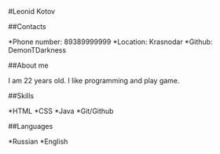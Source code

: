 #Leonid Kotov

##Contacts

*Phone number: 89389999999
*Location: Krasnodar
*Github: DemonTDarkness

##About me

I am 22 years old. I like programming and play game.

##Skills

*HTML
*CSS
*Java
*Git/Github

##Languages

*Russian
*English

